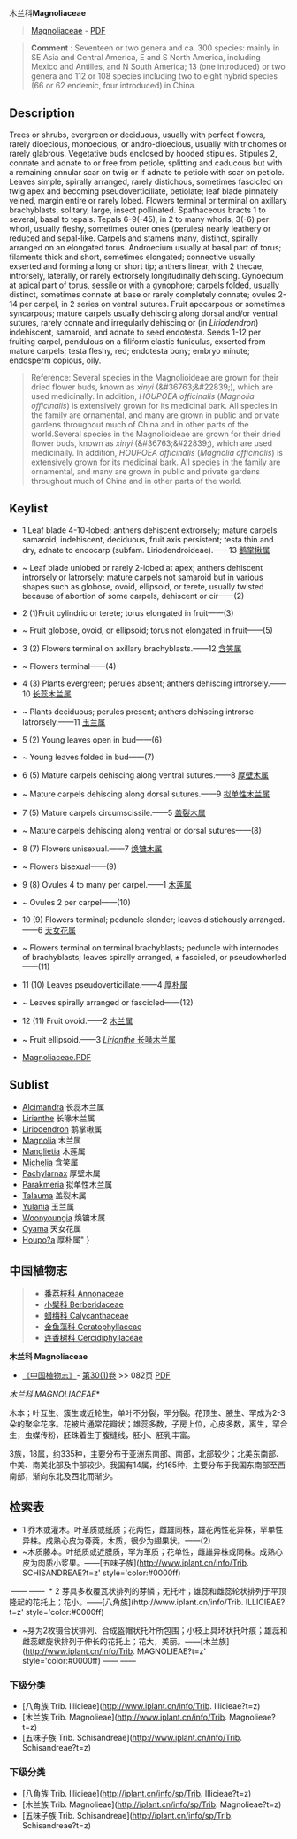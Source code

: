 木兰科**Magnoliaceae**

> [Magnoliaceae](http://www.iplant.cn/info/Magnoliaceae?t=foc) - [PDF](http://www.iplant.cn/foc/pdf/Magnoliaceae.pdf)


> **Comment** : 
> Seventeen or two genera and ca. 300 species: mainly in SE Asia and Central America, E and S North America, including Mexico and Antilles, and N South America; 13 (one introduced) or two genera and 112 or 108 species including two to eight hybrid species (66 or 62 endemic, four introduced) in China.

## Description

Trees or shrubs, evergreen or deciduous, usually with perfect flowers, rarely dioecious, monoecious, or andro-dioecious, usually with trichomes or rarely glabrous. Vegetative buds enclosed by hooded stipules. Stipules 2, connate and adnate to or free from petiole, splitting and caducous but with a remaining annular scar on twig or if adnate to petiole with scar on petiole. Leaves simple, spirally arranged, rarely distichous, sometimes fascicled on twig apex and becoming pseudoverticillate, petiolate; leaf blade pinnately veined, margin entire or rarely lobed. Flowers terminal or terminal on axillary brachyblasts, solitary, large, insect pollinated. Spathaceous bracts 1 to several, basal to tepals. Tepals 6-9(-45), in 2 to many whorls, 3(-6) per whorl, usually fleshy, sometimes outer ones (perules) nearly leathery or reduced and sepal-like. Carpels and stamens many, distinct, spirally arranged on an elongated torus. Androecium usually at basal part of torus; filaments thick and short, sometimes elongated; connective usually exserted and forming a long or short tip; anthers linear, with 2 thecae, introrsely, laterally, or rarely extrorsely longitudinally dehiscing. Gynoecium at apical part of torus, sessile or with a gynophore; carpels folded, usually distinct, sometimes connate at base or rarely completely connate; ovules 2-14 per carpel, in 2 series on ventral sutures. Fruit apocarpous or sometimes syncarpous; mature carpels usually dehiscing along dorsal and/or ventral sutures, rarely connate and irregularly dehiscing or (in *Liriodendron*) indehiscent, samaroid, and adnate to seed endotesta. Seeds 1-12 per fruiting carpel, pendulous on a filiform elastic funiculus, exserted from mature carpels; testa fleshy, red; endotesta bony; embryo minute; endosperm copious, oily.


> Reference: 
> Several species in the Magnolioideae are grown for their dried flower buds, known as *xinyi* (&amp;#36763;&amp;#22839;), which are used medicinally. In addition, *HOUPOEA officinalis* (*Magnolia officinalis*) is extensively grown for its medicinal bark. All species in the family are ornamental, and many are grown in public and private gardens throughout much of China and in other parts of the world.Several species in the Magnolioideae are grown for their dried flower buds, known as *xinyi* (&amp;#36763;&amp;#22839;), which are used medicinally. In addition, *HOUPOEA officinalis* (*Magnolia officinalis*) is extensively grown for its medicinal bark. All species in the family are ornamental, and many are grown in public and private gardens throughout much of China and in other parts of the world.


## Keylist

* 1 Leaf blade 4-10-lobed; anthers dehiscent extrorsely; mature carpels samaroid, indehiscent, deciduous, fruit axis persistent; testa thin and dry, adnate to endocarp (subfam. Liriodendroideae).——13 [鹅掌楸属](http://www.iplant.cn/info/Liriodendron?t=foc)
* ~ Leaf blade unlobed or rarely 2-lobed at apex; anthers dehiscent introrsely or latrorsely; mature carpels not samaroid but in various shapes such as globose, ovoid, ellipsoid, or terete, usually twisted because of abortion of some carpels, dehiscent or cir——(2)

* 2 (1)Fruit cylindric or terete; torus elongated in fruit——(3)
* ~ Fruit globose, ovoid, or ellipsoid; torus not elongated in fruit——(5)

* 3 (2) Flowers terminal on axillary brachyblasts.——12 [含笑属](http://www.iplant.cn/info/Michelia?t=foc)
* ~ Flowers terminal——(4)

* 4 (3) Plants evergreen; perules absent; anthers dehiscing introrsely.——10 [长蕊木兰属](http://www.iplant.cn/info/Alcimandra?t=foc)
* ~ Plants deciduous; perules present; anthers dehiscing introrse-latrorsely.——11 [玉兰属](http://www.iplant.cn/info/Yulania?t=foc)

* 5 (2) Young leaves open in bud——(6)
* ~ Young leaves folded in bud——(7)

* 6 (5) Mature carpels dehiscing along ventral sutures.——8 [厚壁木属](http://www.iplant.cn/info/Pachylarnax?t=foc)
* ~ Mature carpels dehiscing along dorsal sutures.——9 [拟单性木兰属](http://www.iplant.cn/info/Parakmeria?t=foc)

* 7 (5) Mature carpels circumscissile.——5 [盖裂木属](http://www.iplant.cn/info/Talauma?t=foc)
* ~ Mature carpels dehiscing along ventral or dorsal sutures——(8)

* 8 (7) Flowers unisexual.——7 [焕镛木属](http://www.iplant.cn/info/Woonyoungia?t=foc)
* ~ Flowers bisexual——(9)

* 9 (8) Ovules 4 to many per carpel.——1 [木莲属](http://www.iplant.cn/info/Manglietia?t=foc)
* ~ Ovules 2 per carpel——(10)

* 10 (9) Flowers terminal; peduncle slender; leaves distichously arranged.——6 [天女花属](http://www.iplant.cn/info/Oyama?t=foc)
* ~ Flowers terminal on terminal brachyblasts; peduncle with internodes of brachyblasts; leaves spirally arranged, ± fascicled, or pseudowhorled——(11)

* 11 (10) Leaves pseudoverticillate.——4 [厚朴属](http://www.iplant.cn/info/Houpo?a?t=foc)
* ~ Leaves spirally arranged or fascicled——(12)

* 12 (11) Fruit ovoid.——2 [木兰属](http://www.iplant.cn/info/Magnolia?t=foc)
* ~ Fruit ellipsoid.——3 [*Lirianthe* 长喙木兰属](http://www.iplant.cn/info/Lirianthe?t=foc)


* [Magnoliaceae.PDF](http://www.iplant.cn/foc/pdf/Magnoliaceae.pdf)

## Sublist

* [Alcimandra](http://www.iplant.cn/info/Alcimandra?t=foc)
 长蕊木兰属
* [Lirianthe](http://www.iplant.cn/info/Lirianthe?t=foc)
 长喙木兰属
* [Liriodendron](http://www.iplant.cn/info/Liriodendron?t=foc)
 鹅掌楸属
* [Magnolia](http://www.iplant.cn/info/Magnolia?t=foc)
 木兰属
* [Manglietia](http://www.iplant.cn/info/Manglietia?t=foc)
 木莲属
* [Michelia](http://www.iplant.cn/info/Michelia?t=foc)
 含笑属
* [Pachylarnax](http://www.iplant.cn/info/Pachylarnax?t=foc)
 厚壁木属
* [Parakmeria](http://www.iplant.cn/info/Parakmeria?t=foc)
 拟单性木兰属
* [Talauma](http://www.iplant.cn/info/Talauma?t=foc)
 盖裂木属
* [Yulania](http://www.iplant.cn/info/Yulania?t=foc)
 玉兰属
* [Woonyoungia](http://www.iplant.cn/info/Woonyoungia?t=foc)
 焕镛木属
* [Oyama](http://www.iplant.cn/info/Oyama?t=foc)
 天女花属
* [Houpo?a](http://www.iplant.cn/info/Houpo?a?t=foc) 厚朴属"
}

## 中国植物志

> * [番荔枝科  Annonaceae](Annonaceae-番荔枝科.md)
> * [小檗科  Berberidaceae](Berberidaceae-小檗科.md)
> * [蜡梅科  Calycanthaceae](Calycanthaceae-蜡梅科.md)
> * [金鱼藻科  Ceratophyllaceae](Ceratophyllaceae-金鱼藻科.md)
> * [连香树科  Cercidiphyllaceae](Cercidiphyllaceae-连香树科.md)


**木兰科 Magnoliaceae**

* [《中国植物志》](http://www.iplant.cn/frps)- [第30(1)卷](http://www.iplant.cn/frps/vol/30(1)) >> 082页 [PDF](http://www.iplant.cn/frps/pdf/30(1)/082z.pdf)


**木兰科* MAGNOLIACEAE**

木本；叶互生、簇生或近轮生，单叶不分裂，罕分裂。花顶生、腋生、罕成为2-3朵的聚伞花序。花被片通常花瓣状；雄蕊多数，子房上位，心皮多数，离生，罕合生，虫媒传粉，胚珠着生于腹缝线，胚小、胚乳丰富。

3族，18属，约335种，主要分布于亚洲东南部、南部，北部较少；北美东南部、中美、南美北部及中部较少。我国有14属，约165种，主要分布于我国东南部至西南部，渐向东北及西北而渐少。

## 检索表

* 1 乔木或灌木。叶革质或纸质；花两性，雌雄同株，雄花两性花异株，罕单性异株。成熟心皮为蓇葖，木质，很少为翅果状。——(2)
* ~木质藤本。叶纸质或近膜质，罕为革质；花单性，雌雄异株或同株。成熟心皮为肉质小浆果。——[五味子族](http://www.iplant.cn/info/Trib. SCHISANDREAE?t=z'  style='color:#0000ff)
</td></tr><tr><td>&nbsp;——&nbsp;——&nbsp;</td></tr>
* 2 芽具多枚覆瓦状排列的芽鳞；无托叶；雄蕊和雌蕊轮状排列于平顶隆起的花托上；花小。——[八角族](http://www.iplant.cn/info/Trib. ILLICIEAE?t=z'  style='color:#0000ff)

* ~芽为2枚镊合状排列、合成盔帽状托叶所包围；小枝上具环状托叶痕；雄蕊和雌蕊螺旋状排列于伸长的花托上；花大，美丽。——[木兰族](http://www.iplant.cn/info/Trib. MAGNOLIEAE?t=z'  style='color:#0000ff)</td></tr><tr><td>&nbsp;——&nbsp;——&nbsp;</td></tr>
### 下级分类
* [八角族  Trib. Illicieae](http://www.iplant.cn/info/Trib. Illicieae?t=z)
* [木兰族  Trib. Magnolieae](http://www.iplant.cn/info/Trib. Magnolieae?t=z)
* [五味子族  Trib. Schisandreae](http://www.iplant.cn/info/Trib. Schisandreae?t=z)

### 下级分类
* [八角族  Trib. Illicieae](http://iplant.cn/info/sp/Trib. Illicieae?t=z)
* [木兰族  Trib. Magnolieae](http://iplant.cn/info/sp/Trib. Magnolieae?t=z)
* [五味子族  Trib. Schisandreae](http://iplant.cn/info/sp/Trib. Schisandreae?t=z)
